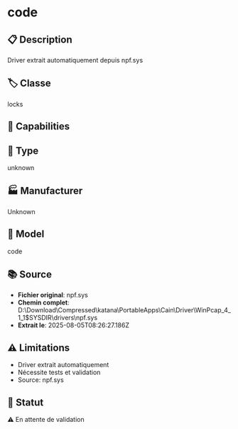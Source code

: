 # code

## 📋 Description
Driver extrait automatiquement depuis npf.sys

## 🏷️ Classe
locks

## 🔧 Capabilities


## 📡 Type
unknown

## 🏭 Manufacturer
Unknown

## 📱 Model
code

## 📚 Source
- **Fichier original**: npf.sys
- **Chemin complet**: D:\Download\Compressed\katana\PortableApps\Cain\Driver\WinPcap_4_1_1\$SYSDIR\drivers\npf.sys
- **Extrait le**: 2025-08-05T08:26:27.186Z

## ⚠️ Limitations
- Driver extrait automatiquement
- Nécessite tests et validation
- Source: npf.sys

## 🚀 Statut
⚠️ En attente de validation
